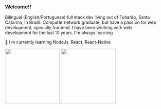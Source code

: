 ### Welcome!!

<p>Bilingual (English/Portuguese) full stack dev living out of Tubarão, Santa Catarina, in Brazil. Computer network graduate, but have a passion for web development, specially frontend. I have been working with web development for the last 10 years. I'm always learning</p>

🌱 I’m currently learning NodeJs, React, React-Native

 <div>
  <a href="https://github.com/robergwillian">
  <img height="180em" src="https://github-readme-stats.vercel.app/api?username=robergwillian&show_icons=true&theme=gotham&include_all_commits=true&count_private=true"/>
  <img height="180em" src="https://github-readme-stats.vercel.app/api/top-langs/?username=robergwillian&layout=compact&langs_count=7&theme=gotham"/>
</div>

 ## 

<!--
**robergwillian/robergwillian** is a ✨ _special_ ✨ repository because its `README.md` (this file) appears on your GitHub profile.

Here are some ideas to get you started:

- 🔭 I’m currently working on ...
- 🌱 I’m currently learning ...
- 👯 I’m looking to collaborate on ...
- 🤔 I’m looking for help with ...
- 💬 Ask me about ...
- 📫 How to reach me: ...
- 😄 Pronouns: ...
- ⚡ Fun fact: ...
-->
